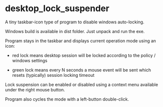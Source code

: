 # desktop_lock_suspender
A tiny taskbar-icon type of program to disable windows auto-locking.

Windows build is available in dist folder. Just unpack and run the exe. 


Program stays in the taskbar and displays current operation mode using an icon:

 * red lock means desktop session will be locked according to the policy / windows settings

 * green lock means every N seconds a mouse event will be sent which resets (typically) session locking timeout

Lock suspension can be enabled or disabled using a context menu available under the right mouse button. 

Program also cycles the mode with a left-button double-click. 

